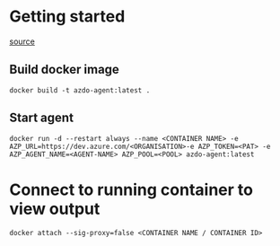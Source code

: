 # Getting started

[source](https://docs.microsoft.com/en-us/azure/devops/pipelines/agents/docker?view=azure-devops#linux)

## Build docker image

```
docker build -t azdo-agent:latest .
```

## Start agent

```
docker run -d --restart always --name <CONTAINER NAME> -e AZP_URL=https://dev.azure.com/<ORGANISATION>-e AZP_TOKEN=<PAT> -e AZP_AGENT_NAME=<AGENT-NAME> AZP_POOL=<POOL> azdo-agent:latest
```

# Connect to running container to view output

```
docker attach --sig-proxy=false <CONTAINER NAME / CONTAINER ID>
```
